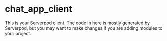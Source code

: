 # chat_app_client

This is your Serverpod client. The code in here is mostly generated by
Serverpod, but you may want to make changes if you are adding modules to your
project.
